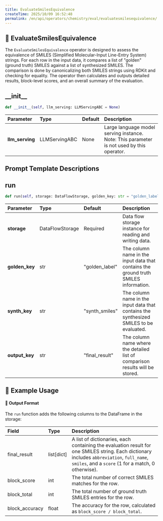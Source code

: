 ```yaml
---
title: EvaluateSmilesEquivalence
createTime: 2025/10/09 16:52:48
permalink: /en/api/operators/chemistry/eval/evaluatesmilesequivalence/
---
```


## 📘 EvaluateSmilesEquivalence
The `EvaluateSmilesEquivalence` operator is designed to assess the equivalence of SMILES (Simplified Molecular-Input Line-Entry System) strings. For each row in the input data, it compares a list of "golden" (ground truth) SMILES against a list of synthesized SMILES. The comparison is done by canonicalizing both SMILES strings using RDKit and checking for equality. The operator then calculates and outputs detailed results, block-level scores, and an overall summary of the evaluation.

## \_\_init\_\_
```python
def __init__(self, llm_serving: LLMServingABC = None)
```
| Parameter | Type | Default | Description |
| :--- | :--- | :--- | :--- |
| **llm_serving** | LLMServingABC | None | Large language model serving instance. Note: This parameter is not used by this operator. |

## Prompt Template Descriptions

## run
```python
def run(self, storage: DataFlowStorage, golden_key: str = "golden_label", synth_key: str = "synth_smiles", output_key: str = "final_result")
```
| Parameter | Type | Default | Description |
| :--- | :--- | :--- | :--- |
| **storage** | DataFlowStorage | Required | Data flow storage instance for reading and writing data. |
| **golden_key** | str | "golden_label" | The column name in the input data that contains the ground truth SMILES information. |
| **synth_key** | str | "synth_smiles" | The column name in the input data that contains the synthesized SMILES to be evaluated. |
| **output_key** | str | "final_result" | The column name where the detailed list of comparison results will be stored. |

## 🧠 Example Usage

#### 🧾 Output Format
The `run` function adds the following columns to the DataFrame in the storage:

| Field | Type | Description |
| :--- | :--- | :--- |
| final\_result | list[dict] | A list of dictionaries, each containing the evaluation result for one SMILES string. Each dictionary includes `abbreviation`, `full_name`, `smiles`, and a `score` (1 for a match, 0 otherwise). |
| block\_score | int | The total number of correct SMILES matches for the row. |
| block\_total | int | The total number of ground truth SMILES entries for the row. |
| block\_accuracy | float | The accuracy for the row, calculated as `block_score / block_total`. |

